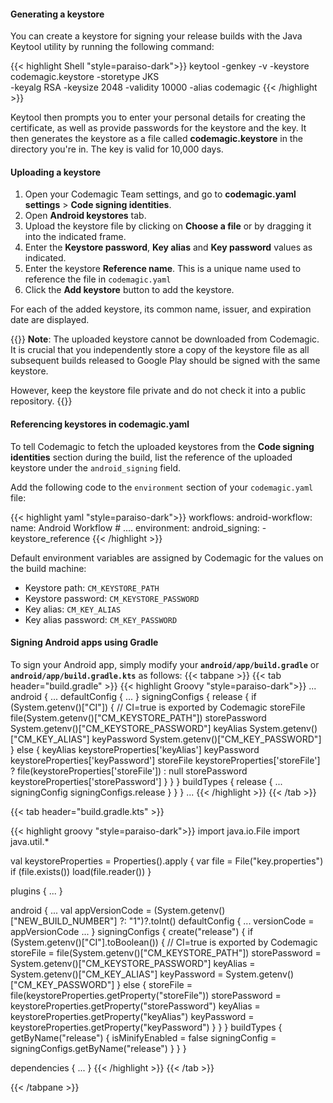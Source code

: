 
#### Generating a keystore
You can create a keystore for signing your release builds with the Java Keytool utility by running the following command:

{{< highlight Shell "style=paraiso-dark">}}
keytool -genkey -v -keystore codemagic.keystore -storetype JKS \
        -keyalg RSA -keysize 2048 -validity 10000 -alias codemagic
{{< /highlight >}}

Keytool then prompts you to enter your personal details for creating the certificate, as well as provide passwords for the keystore and the key. It then generates the keystore as a file called **codemagic.keystore** in the directory you're in. The key is valid for 10,000 days.

#### Uploading a keystore

1. Open your Codemagic Team settings, and go to  **codemagic.yaml settings** > **Code signing identities**.
2. Open **Android keystores** tab.
3. Upload the keystore file by clicking on **Choose a file** or by dragging it into the indicated frame.
4. Enter the **Keystore password**, **Key alias** and **Key password** values as indicated.
5. Enter the keystore **Reference name**. This is a unique name used to reference the file in `codemagic.yaml`
6. Click the **Add keystore** button to add the keystore.

For each of the added keystore, its common name, issuer, and expiration date are displayed.

{{<notebox>}}
**Note**: The uploaded keystore cannot be downloaded from Codemagic. It is crucial that you independently store a copy of the keystore file as all subsequent builds released to Google Play should be signed with the same keystore.

However, keep the keystore file private and do not check it into a public repository.
{{</notebox>}}


#### Referencing keystores in codemagic.yaml

To tell Codemagic to fetch the uploaded keystores from the **Code signing identities** section during the build, list the reference of the uploaded keystore under the `android_signing` field.

Add the following code to the `environment` section of your `codemagic.yaml` file:

{{< highlight yaml "style=paraiso-dark">}}
workflows:
  android-workflow:
    name: Android Workflow
    # ....
    environment:
      android_signing:
        - keystore_reference
{{< /highlight >}}

Default environment variables are assigned by Codemagic for the values on the build machine:

- Keystore path: `CM_KEYSTORE_PATH`
- Keystore password: `CM_KEYSTORE_PASSWORD`
- Key alias: `CM_KEY_ALIAS`
- Key alias password: `CM_KEY_PASSWORD`


#### Signing Android apps using Gradle
To sign your Android app, simply modify your **`android/app/build.gradle`** or **`android/app/build.gradle.kts`**  as follows:
{{< tabpane >}}
{{< tab header="build.gradle" >}}
{{< highlight Groovy "style=paraiso-dark">}}
...
  android {
      ...
      defaultConfig { ... }
      signingConfigs {
          release {
              if (System.getenv()["CI"]) { // CI=true is exported by Codemagic
                  storeFile file(System.getenv()["CM_KEYSTORE_PATH"])
                  storePassword System.getenv()["CM_KEYSTORE_PASSWORD"]
                  keyAlias System.getenv()["CM_KEY_ALIAS"]
                  keyPassword System.getenv()["CM_KEY_PASSWORD"]
              } else {
                  keyAlias keystoreProperties['keyAlias']
                  keyPassword keystoreProperties['keyPassword']
                  storeFile keystoreProperties['storeFile'] ? file(keystoreProperties['storeFile']) : null
                  storePassword keystoreProperties['storePassword']
              }
          }
      }
      buildTypes {
          release {
              ...
              signingConfig signingConfigs.release
          }
      }
  }
  ...
{{< /highlight >}}
{{< /tab >}}



{{< tab header="build.gradle.kts" >}}

{{< highlight groovy "style=paraiso-dark">}}
import java.io.File
import java.util.*

val keystoreProperties =
    Properties().apply {
        var file = File("key.properties")
        if (file.exists()) load(file.reader())
    }

plugins { ... }

android {
    ...
    val appVersionCode = (System.getenv()["NEW_BUILD_NUMBER"] ?: "1")?.toInt()
    defaultConfig {
        ...
        versionCode = appVersionCode
        ...
    }
    signingConfigs {
        create("release") {
            if (System.getenv()["CI"].toBoolean()) { // CI=true is exported by Codemagic
                storeFile = file(System.getenv()["CM_KEYSTORE_PATH"])
                storePassword = System.getenv()["CM_KEYSTORE_PASSWORD"]
                keyAlias = System.getenv()["CM_KEY_ALIAS"]
                keyPassword = System.getenv()["CM_KEY_PASSWORD"]
            } else {
                storeFile = file(keystoreProperties.getProperty("storeFile"))
                storePassword = keystoreProperties.getProperty("storePassword")
                keyAlias = keystoreProperties.getProperty("keyAlias")
                keyPassword = keystoreProperties.getProperty("keyPassword")
            }
        }
    }
    buildTypes {
        getByName("release") {
            isMinifyEnabled = false
            signingConfig = signingConfigs.getByName("release")
        }
    }
}

dependencies { ... }
{{< /highlight >}}
{{< /tab >}}

{{< /tabpane >}}